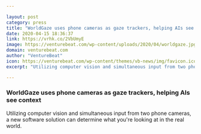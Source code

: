 ```yaml
---

layout: post
category: press
title: "WorldGaze uses phone cameras as gaze trackers, helping AIs see context"
date: 2020-04-15 18:36:37
link: https://vrhk.co/2VbUmyE
image: https://venturebeat.com/wp-content/uploads/2020/04/worldgaze.jpg?w=1200&strip=all
domain: venturebeat.com
author: "VentureBeat"
icon: https://venturebeat.com/wp-content/themes/vb-news/img/favicon.ico
excerpt: "Utilizing computer vision and simultaneous input from two phone cameras, a new software solution can determine what you're looking at in the real world."

---
```


### WorldGaze uses phone cameras as gaze trackers, helping AIs see context

Utilizing computer vision and simultaneous input from two phone cameras, a new software solution can determine what you're looking at in the real world.